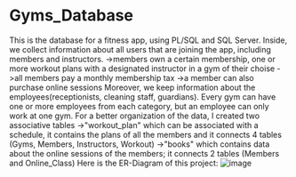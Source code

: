 # Gyms_Database
  This is the database for a fitness app, using PL/SQL and SQL Server. 
  Inside, we collect information about all users that are joining the app, including members and instructors. 
    ->members own a certain membership, one or more workout plans with a designated instructor in a gym of their choise
    ->all members pay a monthly membership tax
    ->a member can also purchase online sessions
  Moreover, we keep information about the employees(receptionists, cleaning staff, guardians). Every gym can have one or more employees from each category, but an employee can only work at one gym. 
  For a better organization of the data, I created two associative tables
    ->"workout_plan" which can be associated with a schedule, it contains the plans of all the members and it connects 4 tables (Gyms, Members, Instructors, Workout)
    ->"books" which contains data about the online sessions of the members; it connects 2 tables (Members and Online_Class)
   Here is the ER-Diagram of this project:
   ![image](https://user-images.githubusercontent.com/92602870/216628885-3ce5c0e7-a89f-44ae-94e6-13f1c5883bb4.png)
